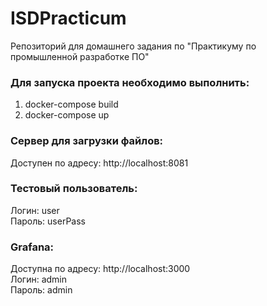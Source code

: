 # ISDPracticum
Репозиторий для домашнего задания по "Практикуму по промышленной разработке ПО"

### Для запуска проекта необходимо выполнить:
1) docker-compose build
2) docker-compose up

### Сервер для загрузки файлов:
Доступен по адресу: http://localhost:8081

### Тестовый пользователь:  
Логин: user  
Пароль: userPass  
  
### Grafana:
Доступна по адресу: http://localhost:3000  
Логин: admin  
Пароль: admin  
